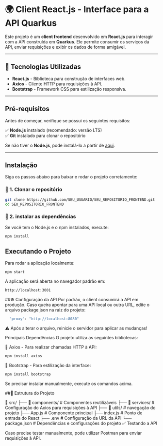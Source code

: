 # 🌍 Client React.js - Interface para a API Quarkus  

Este projeto é um **client frontend** desenvolvido em **React.js** para interagir com a API construída em **Quarkus**. Ele permite consumir os serviços da API, enviar requisições e exibir os dados de forma amigável.  

---

## 📌 Tecnologias Utilizadas  

- **React.js** - Biblioteca para construção de interfaces web.  
- **Axios** - Cliente HTTP para requisições à API.  
- **Bootstrap** - Framework CSS para estilização responsiva.  

---

##  Pré-requisitos  

Antes de começar, verifique se possui os seguintes requisitos:  

✅ **Node.js** instalado (recomendado: versão LTS)  
✅ **Git** instalado para clonar o repositório  

Se não tiver o **Node.js**, pode instalá-lo a partir de [aqui](https://nodejs.org/).  

---

## Instalação  

Siga os passos abaixo para baixar e rodar o projeto corretamente:  

### 🔹 **1. Clonar o repositório**  

```sh
git clone https://github.com/SEU_USUARIO/SEU_REPOSITORIO_FRONTEND.git
cd SEU_REPOSITORIO_FRONTEND
```
### 🔹 **2. instalar as dependências**  
Se você tem o Node.js e o npm instalados, execute:

```sh
npm install
```

## Executando o Projeto
Para rodar a aplicação localmente:

```sh
npm start
```
A aplicação será aberta no navegador padrão em:

```sh
http://localhost:3001

```

##⚙️ Configuração da API
Por padrão, o client consumirá a API em produção. Caso queira apontar para uma API local ou outra URL, edite o arquivo package.json na raiz do projeto:

```sh
  "proxy": "http://localhost:8080"

```

⚠️ Após alterar o arquivo, reinicie o servidor para aplicar as mudanças!

 Principais Dependências
O projeto utiliza as seguintes bibliotecas:

📌 Axios - Para realizar chamadas HTTP à API:

```sh
npm install axios
```

📌 Bootstrap - Para estilização da interface:

```sh
npm install bootstrap
```
Se precisar instalar manualmente, execute os comandos acima.

##📝 Estrutura do Projeto

📂 src/
 ├── 📂 components/   # Componentes reutilizáveis
 ├── 📂 services/     # Configuração do Axios para requisições à API
 ├── 📂 utils/       # navegação do projeto
 ├── App.js          # Componente principal
 ├── index.js        # Ponto de entrada do React
 ├── .env            # Configuração da URL da API
 └── package.json    # Dependências e configurações do projeto
✅ Testando a API


Caso precise testar manualmente, pode utilizar Postman para enviar requisições à API.

